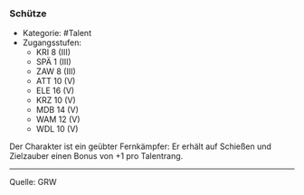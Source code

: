 ### Schütze

- Kategorie: #Talent
- Zugangsstufen:
  - KRI 8 (III)
  - SPÄ 1 (III)
  - ZAW 8 (III)
  - ATT 10 (V)
  - ELE 16 (V)
  - KRZ 10 (V)
  - MDB 14 (V)
  - WAM 12 (V)
  - WDL 10 (V)

Der Charakter ist ein geübter Fernkämpfer: Er erhält auf Schießen und Zielzauber einen Bonus von +1 pro Talentrang.

---

Quelle: GRW
